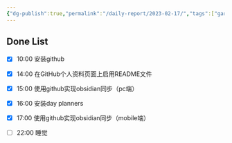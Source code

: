 ```yaml
---
{"dg-publish":true,"permalink":"/daily-report/2023-02-17/","tags":["gardenEntry"]}
---
```


## Done List
- [x] 10:00 安装github
- [x] 14:00 在GitHub个人资料页面上启用README文件
- [x] 15:00 使用github实现obsidian同步（pc端）
- [x] 16:00 安装day planners
- [x] 17:00 使用github实现obsidian同步（mobile端）
- [ ] 22:00 睡觉

